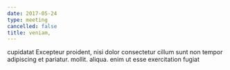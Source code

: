 ```yaml
---
date: 2017-05-24
type: meeting
cancelled: false
title: veniam,
---
```

cupidatat Excepteur proident, nisi dolor consectetur cillum sunt non tempor adipiscing et pariatur. mollit. aliqua. enim ut esse exercitation fugiat